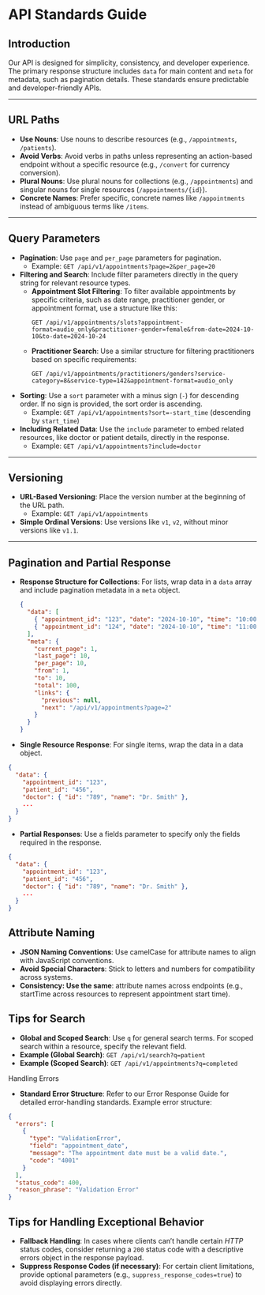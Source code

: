 # API Standards Guide

## Introduction
Our API is designed for simplicity, consistency, and developer experience. The primary response structure includes `data` for main content and `meta` for metadata, such as pagination details. These standards ensure predictable and developer-friendly APIs.

---

## URL Paths
- **Use Nouns**: Use nouns to describe resources (e.g., `/appointments`, `/patients`).
- **Avoid Verbs**: Avoid verbs in paths unless representing an action-based endpoint without a specific resource (e.g., `/convert` for currency conversion).
- **Plural Nouns**: Use plural nouns for collections (e.g., `/appointments`) and singular nouns for single resources (`/appointments/{id}`).
- **Concrete Names**: Prefer specific, concrete names like `/appointments` instead of ambiguous terms like `/items`.

---

## Query Parameters
- **Pagination**: Use `page` and `per_page` parameters for pagination.
  - Example: `GET /api/v1/appointments?page=2&per_page=20`
- **Filtering and Search**: Include filter parameters directly in the query string for relevant resource types.
  - **Appointment Slot Filtering**: To filter available appointments by specific criteria, such as date range, practitioner gender, or appointment format, use a structure like this:
    ```
    GET /api/v1/appointments/slots?appointment-format=audio_only&practitioner-gender=female&from-date=2024-10-10&to-date=2024-10-24
    ```
  - **Practitioner Search**: Use a similar structure for filtering practitioners based on specific requirements:
    ```
    GET /api/v1/appointments/practitioners/genders?service-category=8&service-type=142&appointment-format=audio_only
    ```
- **Sorting**: Use a `sort` parameter with a minus sign (`-`) for descending order. If no sign is provided, the sort order is ascending.
  - Example: `GET /api/v1/appointments?sort=-start_time` (descending by `start_time`)
- **Including Related Data**: Use the `include` parameter to embed related resources, like doctor or patient details, directly in the response.
  - Example: `GET /api/v1/appointments?include=doctor`

---

## Versioning
- **URL-Based Versioning**: Place the version number at the beginning of the URL path.
  - Example: `GET /api/v1/appointments`
- **Simple Ordinal Versions**: Use versions like `v1`, `v2`, without minor versions like `v1.1`.

---

## Pagination and Partial Response
- **Response Structure for Collections**: For lists, wrap data in a `data` array and include pagination metadata in a `meta` object.
  ```json
  {
    "data": [
      { "appointment_id": "123", "date": "2024-10-10", "time": "10:00", ... },
      { "appointment_id": "124", "date": "2024-10-10", "time": "11:00", ... }
    ],
    "meta": {
      "current_page": 1,
      "last_page": 10,
      "per_page": 10,
      "from": 1,
      "to": 10,
      "total": 100,
      "links": {
        "previous": null,
        "next": "/api/v1/appointments?page=2"
      }
    }
  }

- **Single Resource Response**: For single items, wrap the data in a data object.

```json
{
  "data": {
    "appointment_id": "123",
    "patient_id": "456",
    "doctor": { "id": "789", "name": "Dr. Smith" },
    ...
  }
}
``` 
- **Partial Responses**: Use a fields parameter to specify only the fields required in the response.
```json
{
  "data": {
    "appointment_id": "123",
    "patient_id": "456",
    "doctor": { "id": "789", "name": "Dr. Smith" },
    ...
  }
}
```


## Attribute Naming

- **JSON Naming Conventions**: Use camelCase for attribute names to align with JavaScript conventions.
- **Avoid Special Characters**: Stick to letters and numbers for compatibility across systems.
- **Consistency: Use the same**: attribute names across endpoints (e.g., startTime across resources to represent appointment start time).

## Tips for Search

- **Global and Scoped Search**: Use `q` for general search terms. For scoped search within a resource, specify the relevant field.
- **Example (Global Search)**: `GET /api/v1/search?q=patient`
- **Example (Scoped Search)**: `GET /api/v1/appointments?q=completed`

Handling Errors
- **Standard Error Structure**: Refer to our Error Response Guide for detailed error-handling standards. Example error structure:

```json
{
  "errors": [
    {
      "type": "ValidationError",
      "field": "appointment_date",
      "message": "The appointment date must be a valid date.",
      "code": "4001"
    }
  ],
  "status_code": 400,
  "reason_phrase": "Validation Error"
}
```


## Tips for Handling Exceptional Behavior

- **Fallback Handling**: In cases where clients can’t handle certain *HTTP* status codes, consider returning a `200` status code with a descriptive errors object in the response payload.
- **Suppress Response Codes (if necessary)**: For certain client limitations, provide optional parameters (e.g., `suppress_response_codes=true`) to avoid displaying errors directly.

